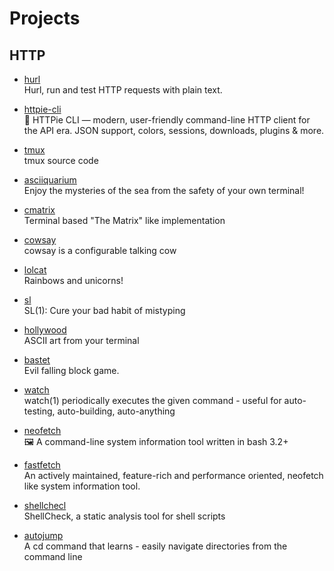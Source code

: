 # Projects

## HTTP

- [hurl](https://github.com/Orange-OpenSource/hurl)
  <br/>Hurl, run and test HTTP requests with plain text.
- [httpie-cli](https://github.com/httpie/cli)
  <br/>🥧 HTTPie CLI — modern, user-friendly command-line HTTP client for the API era. JSON support, colors, sessions,
  downloads, plugins & more.


- [tmux](https://github.com/tmux/tmux)
  <br/>tmux source code

- [asciiquarium](https://github.com/cmatsuoka/asciiquarium)
  <br/>Enjoy the mysteries of the sea from the safety of your own terminal!
- [cmatrix](https://github.com/abishekvashok/cmatrix)
  <br/>Terminal based "The Matrix" like implementation
- [cowsay](https://github.com/piuccio/cowsay)
  <br/>cowsay is a configurable talking cow
- [lolcat](https://github.com/busyloop/lolcat)
  <br/>Rainbows and unicorns!
- [sl](https://github.com/mtoyoda/sl)
  <br/>SL(1): Cure your bad habit of mistyping
- [hollywood](https://github.com/dustinkirkland/hollywood)
  <br/>ASCII art from your terminal
- [bastet](https://github.com/fph/bastet)
  <br/>Evil falling block game.
- [watch](https://github.com/tj/watch)
  <br/>watch(1) periodically executes the given command - useful for auto-testing, auto-building, auto-anything
- [neofetch](https://github.com/dylanaraps/neofetch)
  <br/>🖼️ A command-line system information tool written in bash 3.2+
- [fastfetch](https://github.com/fastfetch-cli/fastfetch)
  <br/>An actively maintained, feature-rich and performance oriented, neofetch like system information tool.
- [shellchecl](https://github.com/koalaman/shellcheck)
  <br/>ShellCheck, a static analysis tool for shell scripts
- [autojump](https://github.com/wting/autojump)
  <br/>A cd command that learns - easily navigate directories from the command line